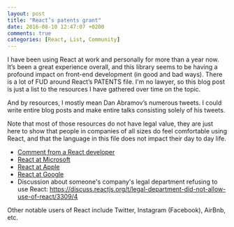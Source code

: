 ```yaml
---
layout: post
title: "React’s patents grant"
date: 2016-08-10 12:47:07 +0200
comments: true
categories: [React, List, Community]
---
```


I have been using React at work and personally for more than a year now. It’s been a great experience overall, and this library seems to be having a profound impact on front-end development (in good and bad ways). There is a lot of FUD around React’s PATENTS file. I'm no lawyer, so this blog post is just a list to the resources I have gathered over time on the topic.

<!-- more -->

And by resources, I mostly mean Dan Abramov’s numerous tweets. I could write entire blog posts and make entire talks consisting solely of his tweets.

Note that most of those resources do not have legal value, they are just here to show that people in companies of all sizes do feel comfortable using React, and that the language in this file does not impact their day to day life.

* [Comment from a React developer](https://news.ycombinator.com/item?id=12108273)
* [React at Microsoft](https://twitter.com/dan_abramov/status/754992732721012736)
* [React at Apple](https://twitter.com/dan_abramov/status/754997071271329793)
* [React at Google](https://twitter.com/dan_abramov/status/754993062787637248)
* Discussion about someone's company's legal department refusing to use React: https://discuss.reactjs.org/t/legal-department-did-not-allow-use-of-react/3309/4

Other notable users of React include Twitter, Instagram (Facebook), AirBnb, etc.
